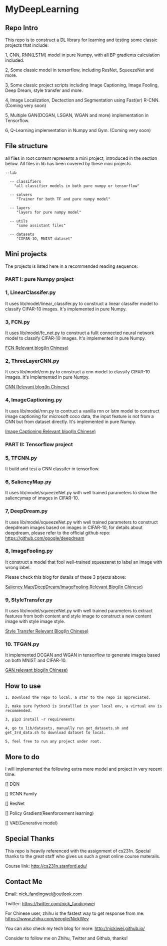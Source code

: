 # MyDeepLearning

## Repo Intro
This repo is to construct a DL library for learning and testing some classic projects that include:

  1, CNN, RNN(LSTM) model in pure Numpy, with all BP gradients calculation included.
  
  2, Some classic model in tensorflow, including ResNet, SqueezeNet and more.
  
  3, Some classic project scripts including Image Captioning, Image Fooling, Deep Dream, style transfer and more.
  
  4, Image Localization, Dectection and Segmentation using Fast(er) R-CNN. (Coming very soon)
  
  5, Multiple GAN(DCGAN, LSGAN, WGAN and more) implementation in Tensorflow.
  
  6, Q-Learning implementation in Numpy and Gym. (Coming very soon)
  
## File structure

all files in root content represents a mini project, introduced in the section below. All files in lib has been covered by these mini projects.

    --lib

      -- classifiers
        "all classifier models in both pure numpy or tensorflow"

      -- solvers
         "Trainer for both TF and pure numpy model"

      -- layers
         "layers for pure numpy model"

      -- utils
         "some assistant files"

      -- datasets
         "CIFAR-1O, MNIST dataset"
       
## Mini projects

The projects is listed here in a recommended reading sequence:

### PART I: pure Numpy project

### 1, LinearClassifer.py

It uses lib/model/linear_classifer.py to construct a linear classifer model to classify CIFAR-10 images. It's implemented in pure Numpy.

### 3, FCN.py
It uses lib/model/fc_net.py to construct a fullt connected neural network model to classify CIFAR-10 images. It's implemented in pure Numpy.

[FCN Relevant blog(In Chinese)](http://nickiwei.github.io/2017/09/01/CNN%E5%8D%B7%E7%A7%AF%E7%BD%91%E7%BB%9C%E7%9A%84Python%E5%AE%9E%E7%8E%B0I-FCN%E5%85%A8%E8%BF%9E%E6%8E%A5%E7%BD%91%E7%BB%9C/)

### 2, ThreeLayerCNN.py
It uses lib/model/cnn.py to construct a cnn model to classify CIFAR-10 images. It's implemented in pure Numpy.

[CNN Relevant blog(In Chinese)](http://nickiwei.github.io/2017/09/07/CNN%E5%8D%B7%E7%A7%AF%E7%BD%91%E7%BB%9C%E7%9A%84Python%E5%AE%9E%E7%8E%B0III-CNN%E5%AE%9E%E7%8E%B0/)

### 4, ImageCaptioning.py
It uses lib/model/rnn.py to contruct a vanilla rnn or lstm model to construct image captioning for microsoft coco data, the input feature is not from a CNN but from dataset directly. It's implemented in pure Numpy.

[Image Captioning Relevant blog(In Chinese)](http://nickiwei.github.io/2017/09/16/RNN,-LSTM%E4%B8%8EImageCaptioning%E5%8E%9F%E7%90%86%E5%8F%8APython%E5%AE%9E%E7%8E%B0/)

### PART II: Tensorflow project

### 5, TFCNN.py
It build and test a CNN classifer in tensorflow.

### 6, SaliencyMap.py
It uses lib/model/squeezeNet.py with well trained parameters to show the saliencymap of images in CIFAR-10.

### 7, DeepDream.py
It uses lib/model/squeezeNet.py with well trained parameters to construct deepdream images based on images in CIFAR-10, for details about deepdream, please refer to the official github repo: https://github.com/google/deepdream

### 8, ImageFooling.py
It construct a model that fool well-trained squeezenet to label an image with wrong label.

Please check this blog for details of these 3 prjects above: 

[Saliency Map/DeepDream/ImageFooling Relevant Blog(In Chinese)](http://nickiwei.github.io/2017/09/19/%E4%BB%8ESaliency-Map%E5%88%B0Gredient-Ascent(%E5%9F%BA%E4%BA%8ETensorFlow%E5%AE%9E%E7%8E%B0)/)

### 9, StyleTransfer.py
It uses lib/model/squeezeNet.py with well trained parameters to extract features from both content and style image to construct a new content image with style image style.

[Style Transfer Relevant Blog(In Chinese)](http://nickiwei.github.io/2017/09/24/Style-Transfer-%E5%9F%BA%E4%BA%8ETensorFlow%E5%AE%9E%E7%8E%B0/)

### 10. TFGAN.py
It implemented DCGAN and WGAN in tensorflow to generate images based on both MNIST and CIFAR-10.

[GAN relevant blog(In Chinese)](http://nickiwei.github.io/2017/09/25/GAN%E7%9A%84%E5%8E%9F%E7%90%86%E5%8F%8ATensorFlow%E5%AE%9E%E7%8E%B0/)

## How to use

    1, Download the repo to local, a star to the repo is appreciated.
    
    2, make sure Python3 is installled in your local env, a virtual env is recommended.
    
    3, pip3 install -r requirements
    
    4, go to lib/datasets, manually run get_datasets.sh and get_3rd_data.sh to download dataset to local.
    
    5, feel free to run any project under root.

## More to do

I will implemented the following extra more model and project in very recent time.

[] DQN

[] RCNN Family

[] ResNet

[] Policy Gradient(Reenforcement learning)

[] VAE(Generative model)

## Special Thanks

This repo is heavily referenced with the assignment of cs231n. Special thanks to the great staff who gives us such a great online course materails.

Course link: http://cs231n.stanford.edu/

## Contact Me

Email: nick_fandingwei@outlook.com

Twitter: https://twitter.com/nick_fandingwei

For Chinese user, zhihu is the fastest way to get response from me: https://www.zhihu.com/people/NickWey

You can also check my tech blog for more: http://nickiwei.github.io/

Consider to follow me on Zhihu, Twitter and Github, thanks!
